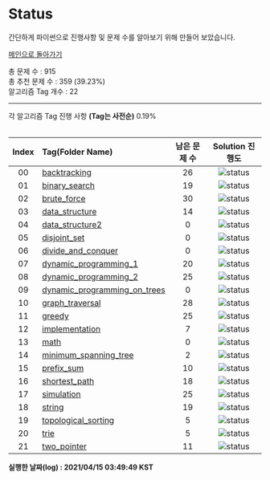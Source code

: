 # Status

간단하게 파이썬으로 진행사항 및 문제 수를 알아보기 위해 만들어 보았습니다.


[메인으로 돌아가기](https://github.com/tony9402/baekjoon)



총 문제 수 : 915  
총 추천 문제 수 : 359 (39.23%)  
알고리즘 Tag 개수 : 22  


<hr>
각 알고리즘 Tag 진행 사항 <b>(Tag는 사전순)</b> 0.19% <br><br>

| Index | Tag(Folder Name) |   남은 문제 수   | Solution 진행도 |
| :--:  | :--------------- |   :----------:   | :------------:  |
| 00 |  [backtracking](./../../tree/main/backtracking) | 26 |![status](https://img.shields.io/badge/-3.70%25-31AE0F) |  
| 01 |  [binary_search](./../../tree/main/binary_search) | 19 |![status](https://img.shields.io/badge/-0.00%25-DFFD26) |  
| 02 |  [brute_force](./../../tree/main/brute_force) | 30 |![status](https://img.shields.io/badge/-0.00%25-DFFD26) |  
| 03 |  [data_structure](./../../tree/main/data_structure) | 14 |![status](https://img.shields.io/badge/-6.67%25-31AE0F) |  
| 04 |  [data_structure2](./../../tree/main/data_structure2) | 0 |![status](https://img.shields.io/badge/-100.00%25-0885CC) |  
| 05 |  [disjoint_set](./../../tree/main/disjoint_set) | 0 |![status](https://img.shields.io/badge/-100.00%25-0885CC) |  
| 06 |  [divide_and_conquer](./../../tree/main/divide_and_conquer) | 0 |![status](https://img.shields.io/badge/-100.00%25-0885CC) |  
| 07 |  [dynamic_programming_1](./../../tree/main/dynamic_programming_1) | 20 |![status](https://img.shields.io/badge/-20.00%25-31AE0F) |  
| 08 |  [dynamic_programming_2](./../../tree/main/dynamic_programming_2) | 25 |![status](https://img.shields.io/badge/-3.85%25-31AE0F) |  
| 09 |  [dynamic_programming_on_trees](./../../tree/main/dynamic_programming_on_trees) | 0 |![status](https://img.shields.io/badge/-100.00%25-0885CC) |  
| 10 |  [graph_traversal](./../../tree/main/graph_traversal) | 28 |![status](https://img.shields.io/badge/-0.00%25-DFFD26) |  
| 11 |  [greedy](./../../tree/main/greedy) | 25 |![status](https://img.shields.io/badge/-0.00%25-DFFD26) |  
| 12 |  [implementation](./../../tree/main/implementation) | 7 |![status](https://img.shields.io/badge/-69.57%25-31AE0F) |  
| 13 |  [math](./../../tree/main/math) | 0 |![status](https://img.shields.io/badge/-100.00%25-0885CC) |  
| 14 |  [minimum_spanning_tree](./../../tree/main/minimum_spanning_tree) | 2 |![status](https://img.shields.io/badge/-71.43%25-31AE0F) |  
| 15 |  [prefix_sum](./../../tree/main/prefix_sum) | 10 |![status](https://img.shields.io/badge/-0.00%25-DFFD26) |  
| 16 |  [shortest_path](./../../tree/main/shortest_path) | 18 |![status](https://img.shields.io/badge/-0.00%25-DFFD26) |  
| 17 |  [simulation](./../../tree/main/simulation) | 25 |![status](https://img.shields.io/badge/-3.85%25-31AE0F) |  
| 18 |  [string](./../../tree/main/string) | 19 |![status](https://img.shields.io/badge/-0.00%25-DFFD26) |  
| 19 |  [topological_sorting](./../../tree/main/topological_sorting) | 5 |![status](https://img.shields.io/badge/-0.00%25-DFFD26) |  
| 20 |  [trie](./../../tree/main/trie) | 5 |![status](https://img.shields.io/badge/-0.00%25-DFFD26) |  
| 21 |  [two_pointer](./../../tree/main/two_pointer) | 11 |![status](https://img.shields.io/badge/-0.00%25-DFFD26) |  


**실행한 날짜(log) : 2021/04/15 03:49:49 KST**

